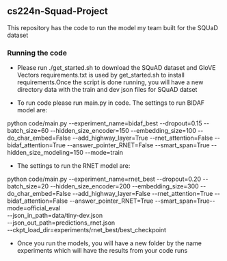 ## cs224n-Squad-Project

This repository has the code to run the model my team built for the SQUaD dataset

### Running the code

* Please run ./get_started.sh to download the SQuAD dataset and GloVE Vectors
requirements.txt is used by get_started.sh to install requirements.Once the script is done running, you will have a new directory data with the train and dev json files for SQuAD datset

* To run code please run main.py in code. The settings to run BIDAF model are:

python code/main.py --experiment_name=bidaf_best --dropout=0.15 --batch_size=60 --hidden_size_encoder=150 --embedding_size=100 --do_char_embed=False --add_highway_layer=True --rnet_attention=False --bidaf_attention=True --answer_pointer_RNET=False --smart_span=True --hidden_size_modeling=150 --mode=train

* The settings to run the RNET model are:

python code/main.py --experiment_name=rnet_best --dropout=0.20 --batch_size=20 --hidden_size_encoder=200 --embedding_size=300 --do_char_embed=False --add_highway_layer=False --rnet_attention=True --bidaf_attention=False --answer_pointer_RNET=True --smart_span=True--mode=official_eval \
--json_in_path=data/tiny-dev.json \
--json_out_path=predictions_rnet.json \
--ckpt_load_dir=experiments/rnet_best/best_checkpoint

* Once you run the models, you will have a new folder by the name experiments which will have the results from your code runs

